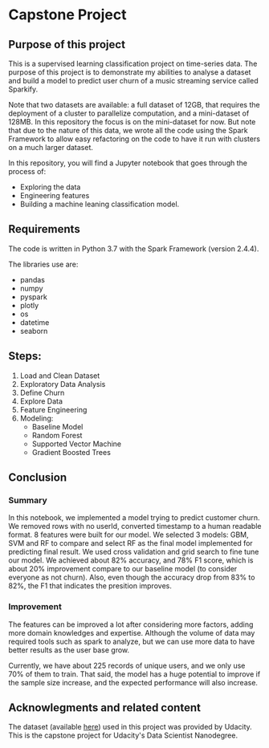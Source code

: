 # Capstone Project

## Purpose of this project

This is a supervised learning classification project on time-series data. The purpose of this project is to demonstrate my abilities to analyse a dataset and build a model to predict user churn of a music streaming service called Sparkify.

Note that two datasets are available: a full dataset of 12GB, that requires the deployment of a cluster to parallelize computation, and a mini-dataset of 128MB. In this repository the focus is on the mini-dataset for now. But note that due to the nature of this data, we wrote all the code using the Spark Framework to allow easy refactoring on the code to have it run with clusters on a much larger dataset.

In this repository, you will find a Jupyter notebook that goes through the process of:

- Exploring the data
- Engineering features
- Building a machine leaning classification model.


## Requirements
The code is written in Python 3.7 with the Spark Framework (version 2.4.4).

The libraries use are:

- pandas
- numpy
- pyspark
- plotly
- os
- datetime
- seaborn

## Steps:

1. Load and Clean Dataset
2. Exploratory Data Analysis
3. Define Churn
4. Explore Data
5. Feature Engineering
6. Modeling:
    - Baseline Model
    - Random Forest
    - Supported Vector Machine
    - Gradient Boosted Trees

## Conclusion

### Summary
In this notebook, we implemented a model trying to predict customer churn. We removed rows with no userId, converted timestamp to a human readable format. 8 features were built for our model. We selected 3 models: GBM, SVM and RF to compare and select RF as the final model implemented for predicting final result. We used cross validation and grid search to fine tune our model. We achieved about 82% accuracy, and 78% F1 score, which is about 20% improvement compare to our baseline model (to consider everyone as not churn). Also, even though the accuracy drop from 83% to 82%, the F1 that indicates the presition improves.

### Improvement
The features can be improved a lot after considering more factors, adding more domain knowledges and expertise. Although the volume of data may required tools such as spark to analyze, but we can use more data to have better results as the user base grow.

Currently, we have about 225 records of unique users, and we only use 70% of them to train. That said, the model has a huge potential to improve if the sample size increase, and the expected performance will also increase.

## Acknowlegments and related content
The dataset (available [here](https://eu-west-2.signin.aws.amazon.com/oauth?SignatureVersion=4&X-Amz-Algorithm=AWS4-HMAC-SHA256&X-Amz-Credential=AKIAJEABXKD7P4LVZGHQ&X-Amz-Date=2021-02-23T15%3A43%3A23.620Z&X-Amz-Signature=398d45afdaa928bf9093a601587ec77947875a2c844a42022bc7f3f7f27f3d74&X-Amz-SignedHeaders=host&client_id=arn%3Aaws%3Aiam%3A%3A015428540659%3Auser%2Fs3&code_challenge=3g5SMbIsZKu1-LulNdaOIhwBwD3Us3uPlC_AsPo7UgE&code_challenge_method=SHA-256&redirect_uri=https%3A%2F%2Fs3.console.aws.amazon.com%2Fs3%2Fbuckets%2Fudacity-dsnd%2Fsparkify%2F%3Fregion%3Deu-west-3%26state%3DhashArgs%2523%26tab%3Doverview%26isauthcode%3Dtrue&region=eu-west-3&response_type=code&state=hashArgs%23&tab=overview)) used in this project was provided by Udacity. This is the capstone project for Udacity's Data Scientist Nanodegree.
